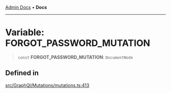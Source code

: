 [Admin Docs](/) • **Docs**

***

# Variable: FORGOT\_PASSWORD\_MUTATION

> `const` **FORGOT\_PASSWORD\_MUTATION**: `DocumentNode`

## Defined in

[src/GraphQl/Mutations/mutations.ts:413](https://github.com/PalisadoesFoundation/talawa-admin/blob/main/src/GraphQl/Mutations/mutations.ts#L413)
